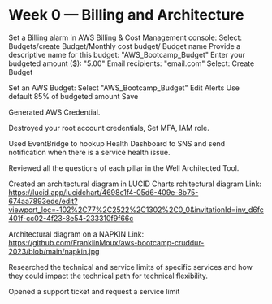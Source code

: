 # Week 0 — Billing and Architecture

Set a Billing alarm in AWS Billing & Cost Management console:
Select: Budgets/create Budget/Monthly cost budget/
Budget name
Provide a descriptive name for this budget:
"AWS_Bootcamp_Budget"
 Enter your budgeted amount ($):
"5.00"
Email recipients:
"email.com"
Select: Create Budget

Set an AWS Budget:
Select "AWS_Bootcamp_Budget"
Edit Alerts
Use default 85% of budgeted amount
Save

Generated AWS Credential.

Destroyed your root account credentials, Set MFA, IAM role.

Used EventBridge to hookup Health Dashboard to SNS and send notification when there is a service health issue.

Reviewed all the questions of each pillar in the Well Architected Tool.

Created an architectural diagram in LUCID Charts
rchitectural diagram Link:
https://lucid.app/lucidchart/4698c1f4-05d6-409e-8b75-674aa7893ede/edit?viewport_loc=-102%2C77%2C2522%2C1302%2C0_0&invitationId=inv_d6fc401f-cc02-4f23-8e54-233310f9f66c

Architectural diagram on a NAPKIN
Link: https://github.com/FranklinMoux/aws-bootcamp-cruddur-2023/blob/main/napkin.jpg

Researched the technical and service limits of specific services and how they could impact the technical path for technical flexibility. 

Opened a support ticket and request a service limit
